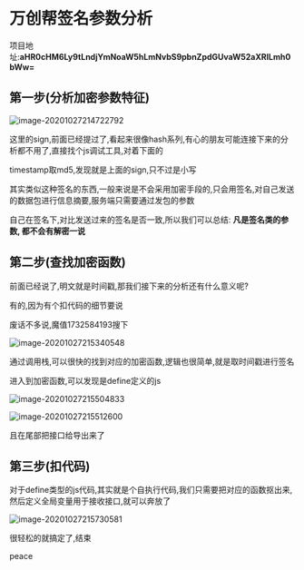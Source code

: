 # 万创帮签名参数分析

项目地址:**aHR0cHM6Ly9tLndjYmNoaW5hLmNvbS9pbnZpdGUvaW52aXRlLmh0bWw=**

## 第一步(分析加密参数特征)

![image-20201027214722792](C:\Users\WilliamWeson\AppData\Roaming\Typora\typora-user-images\image-20201027214722792.png)

这里的sign,前面已经提过了,看起来很像hash系列,有心的朋友可能连接下来的分析都不用了,直接找个js调试工具,对着下面的

timestamp取md5,发现就是上面的sign,只不过是小写

其实类似这种签名的东西,一般来说是不会采用加密手段的,只会用签名,对自己发送的数据包进行信息摘要,服务端只需要通过发包的参数

自己在签名下,对比发送过来的签名是否一致,所以我们可以总结: **凡是签名类的参数, 都不会有解密一说**

## 第二步(查找加密函数)

前面已经说了,明文就是时间戳,那我们接下来的分析还有什么意义呢?

有的,因为有个扣代码的细节要说

废话不多说,魔值1732584193搜下

![image-20201027215340548](C:\Users\WilliamWeson\AppData\Roaming\Typora\typora-user-images\image-20201027215340548.png)

通过调用栈,可以很快的找到对应的加密函数,逻辑也很简单,就是取时间戳进行签名

进入到加密函数,可以发现是define定义的js

![image-20201027215504833](C:\Users\WilliamWeson\AppData\Roaming\Typora\typora-user-images\image-20201027215504833.png)

![image-20201027215512600](C:\Users\WilliamWeson\AppData\Roaming\Typora\typora-user-images\image-20201027215512600.png)

且在尾部把接口给导出来了

## 第三步(扣代码)

对于define类型的js代码,其实就是个自执行代码,我们只需要把对应的函数抠出来,然后定义全局变量用于接收接口,就可以奔放了

![image-20201027215730581](C:\Users\WilliamWeson\AppData\Roaming\Typora\typora-user-images\image-20201027215730581.png)

很轻松的就搞定了,结束

peace